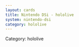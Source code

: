 ```yaml
---
layout: cards
title: Nintendo DSi - hololive
system: nintendo-dsi
category: hololive
---
```

<div class="alert alert-secondary mb-4"><span class="i18n innerHTML-category">Category: </span><span class="i18n innerHTML-cat-hololive">hololive</span></div>
